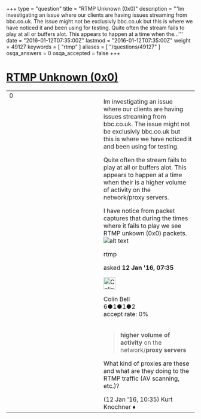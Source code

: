 +++
type = "question"
title = "RTMP Unknown (0x0)"
description = '''Im investigating an issue where our clients are having issues streaming from bbc.co.uk. The issue might not be exclusivly bbc.co.uk but this is where we have noticed it and been using for testing.  Quite often the stream fails to play at all or buffers alot. This appears to happen at a time when the...'''
date = "2016-01-12T07:35:00Z"
lastmod = "2016-01-12T07:35:00Z"
weight = 49127
keywords = [ "rtmp" ]
aliases = [ "/questions/49127" ]
osqa_answers = 0
osqa_accepted = false
+++

<div class="headNormal">

# [RTMP Unknown (0x0)](/questions/49127/rtmp-unknown-0x0)

</div>

<div id="main-body">

<div id="askform">

<table id="question-table" style="width:100%;"><colgroup><col style="width: 50%" /><col style="width: 50%" /></colgroup><tbody><tr class="odd"><td style="width: 30px; vertical-align: top"><div class="vote-buttons"><div id="post-49127-score" class="post-score" title="current number of votes">0</div><div id="favorite-count" class="favorite-count"></div></div></td><td><div id="item-right"><div class="question-body"><p>Im investigating an issue where our clients are having issues streaming from bbc.co.uk. The issue might not be exclusivly bbc.co.uk but this is where we have noticed it and been using for testing.<br />
</p><p>Quite often the stream fails to play at all or buffers alot. This appears to happen at a time when their is a higher volume of activity on the network/proxy servers.<br />
</p><p>I have notice from packet captures that during the times where it fails to play we see RTMP unkown (0x0) packets.<img src="https://osqa-ask.wireshark.org/upfiles/packet_capture.png" alt="alt text" /></p></div><div id="question-tags" class="tags-container tags">rtmp</div><div id="question-controls" class="post-controls"></div><div class="post-update-info-container"><div class="post-update-info post-update-info-user"><p>asked <strong>12 Jan '16, 07:35</strong></p><img src="https://secure.gravatar.com/avatar/9d6c56d430fefa11a9d3908b1bb47c21?s=32&amp;d=identicon&amp;r=g" class="gravatar" width="32" height="32" alt="Colin%20Bell&#39;s gravatar image" /><p>Colin Bell<br />
<span class="score" title="6 reputation points">6</span><span title="1 badges"><span class="badge1">●</span><span class="badgecount">1</span></span><span title="1 badges"><span class="silver">●</span><span class="badgecount">1</span></span><span title="2 badges"><span class="bronze">●</span><span class="badgecount">2</span></span><br />
<span class="accept_rate" title="Rate of the user&#39;s accepted answers">accept rate:</span> <span title="Colin Bell has no accepted answers">0%</span> </br></br></p></img></div></div><div id="comments-container-49127" class="comments-container"><span id="49136"></span><div id="comment-49136" class="comment"><div id="post-49136-score" class="comment-score"></div><div class="comment-text"><blockquote><p><strong>higher volume of activity</strong> on the network/<strong>proxy servers</strong></p></blockquote><p>What kind of proxies are these and what are they doing to the RTMP traffic (AV scanning, etc.)?</p></div><div id="comment-49136-info" class="comment-info"><span class="comment-age">(12 Jan '16, 10:35)</span> Kurt Knochner ♦</div></div></div><div id="comment-tools-49127" class="comment-tools"></div><div class="clear"></div><div id="comment-49127-form-container" class="comment-form-container"></div><div class="clear"></div></div></td></tr></tbody></table>

</div>

</div>

